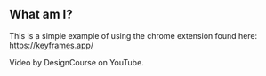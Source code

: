 ## What am I?
This is a simple example of using the chrome extension found here: https://keyframes.app/

Video by DesignCourse on YouTube.